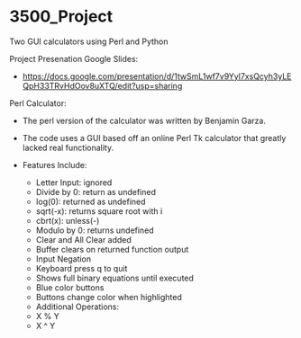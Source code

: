# 3500_Project
Two GUI calculators using Perl and Python

Project Presenation Google Slides:
 - https://docs.google.com/presentation/d/1twSmL1wf7v9Yyl7xsQcyh3yLEQpH33TRvHdOov8uXTQ/edit?usp=sharing

Perl Calculator:
- The perl version of the calculator was written by Benjamin Garza.
- The code uses a GUI based off an online Perl Tk calculator that greatly lacked real functionality.

- Features Include:
  - Letter Input: ignored
  - Divide by 0: return as undefined
  - log(0): returned as undefined
  - sqrt(-x): returns square root with i
  - cbrt(x): unless(-)
  - Modulo by 0: returns undefined
  - Clear and All Clear added
  - Buffer clears on returned function output
  - Input Negation
  - Keyboard press q to quit
  - Shows full binary equations until executed
  - Blue color buttons
  - Buttons change color when highlighted
  - Additional Operations:
  -	X % Y
  -	X ^ Y

  
